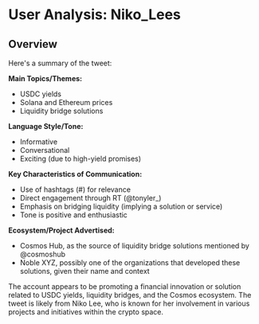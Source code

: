 # User Analysis: Niko_Lees

## Overview

Here's a summary of the tweet:

**Main Topics/Themes:**
- USDC yields
- Solana and Ethereum prices
- Liquidity bridge solutions

**Language Style/Tone:**
- Informative
- Conversational
- Exciting (due to high-yield promises)

**Key Characteristics of Communication:**
- Use of hashtags (#) for relevance
- Direct engagement through RT (@tonyler_)
- Emphasis on bridging liquidity (implying a solution or service)
- Tone is positive and enthusiastic

**Ecosystem/Project Advertised:**
- Cosmos Hub, as the source of liquidity bridge solutions mentioned by @cosmoshub
- Noble XYZ, possibly one of the organizations that developed these solutions, given their name and context

The account appears to be promoting a financial innovation or solution related to USDC yields, liquidity bridges, and the Cosmos ecosystem. The tweet is likely from Niko Lee, who is known for her involvement in various projects and initiatives within the crypto space.
